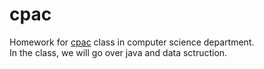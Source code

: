 cpac
====

Homework for [cpac](http://cs.nyu.edu/courses/fall14/CSCI-GA.1133-001/notes.php) class in computer science department.<br>
In the class, we will go over java and data sctruction.
